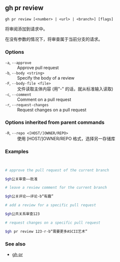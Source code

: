 

## gh pr review

```
gh pr review [<number> | <url> | <branch>] [flags]
```

将审阅添加到请求中。

在没有参数的情况下，将审查属于当前分支的请求。

### Options

<dl class="flags">
	<dt><code>-a</code>, <code>--approve</code></dt>
	<dd>Approve pull request</dd>

<dt><code>-b</code>, <code>--body &lt;string&gt;</code></dt>
<dd>Specify the body of a review</dd>

<dt><code>-F</code>, <code>--body-file &lt;file&gt;</code></dt>
<dd>文件读取主体内容 (用&#34;-&#34; 的话，就从标准输入读取)</dd>

<dt><code>-c</code>, <code>--comment</code></dt>
<dd>Comment on a pull request</dd>

<dt><code>-r</code>, <code>--request-changes</code></dt>
<dd>Request changes on a pull request</dd>

</dl>

### Options inherited from parent commands

<dl class="flags">
	<dt><code>-R</code>, <code>--repo &lt;[HOST/]OWNER/REPO&gt;</code></dt>
	<dd>使用 [HOST/]OWNER/REPO 格式，选择另一存储库</dd>
</dl>

### Examples

```bash


# approve the pull request of the current branch

$gh公关审查——批准

# leave a review comment for the current branch

$gh公关评论——评论-b“有趣”

# add a review for a specific pull request

$gh公共关系审查123

# request changes on a specific pull request

$gh pr review 123-r-b“需要更多ASCII艺术”
```


### See also

-   [gh pr](./gh_pr.zh.md)
